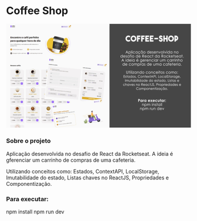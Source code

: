 # Coffee Shop

<img src="coffee-shop.jpg" alt="banner">

### Sobre o projeto

Aplicação desenvolvida no desafio de React da Rocketseat. A ideia é gferenciar um carrinho de compras de uma cafeteria.

Utilizando conceitos como: Estados, ContextAPI, LocalStorage, Imutabilidade do estado, Listas chaves no ReactJS, Propriedades e Componentização.

### Para executar:
npm install
npm run dev
